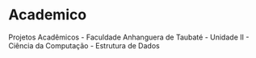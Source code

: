 Academico
=========

Projetos Acadêmicos - Faculdade Anhanguera de Taubaté - Unidade II - Ciência da Computação - Estrutura de Dados
